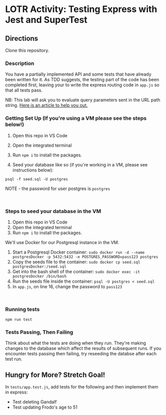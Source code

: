 # LOTR Activity: Testing Express with Jest and SuperTest

## Directions

Clone this repository.

### Description

You have a partially implemented API and some tests that have already been written for it. As TDD suggests, the testing part of the code has been completed first, leaving your to write the express routing code in `app.js` so that all tests pass.

NB: This lab will ask you to evaluate query parameters sent in the URL path string. [Here is an article to help you out.](https://stackabuse.com/get-query-strings-and-parameters-in-express-js/)

### Getting Set Up (If you're using a VM please see the steps below!)

1. Open this repo in VS Code

1. Open the integrated terminal

1. Run `npm i` to install the packages.

1. Seed your database like so (if you're working in a VM, please see instructions below):

```
psql -f seed.sql -U postgres
```

NOTE - the password for user postgres is `postgres`

<br>

### Steps to seed your database in the VM


1. Open this repo in VS Code
1. Open the integrated terminal
1. Run `npm i` to install the packages.

We'll use Docker for our Postgresql instance in the VM.

1. Start a Postgresql Docker container: `sudo docker run -d --name postgresDocker -p 5432:5432 -e POSTGRES_PASSWORD=pass123 postgres`
2. Copy the seeds file to the container: `sudo docker cp seed.sql postgresDocker:/seed.sql`
3. Get into the bash shell of the container: `sudo docker exec -it postgresDocker /bin/bash`
4. Run the seeds file inside the container: `psql -U postgres < seed.sql`
5. In `app.js`, on line 16, change the password to `pass123`


<br>

### Running tests

```
npm run test
```

### Tests Passing, Then Failing

Think about what the tests are doing when they run. They're making changes to the database which affect the results of subsequent runs. If you encounter tests passing then failing, try reseeding the databse after each test run.

## Hungry for More? Stretch Goal!

In `tests/app.test.js`, add tests for the following and then implement them in express:

- Test deleting Gandalf
- Test updating Frodo's age to 51
